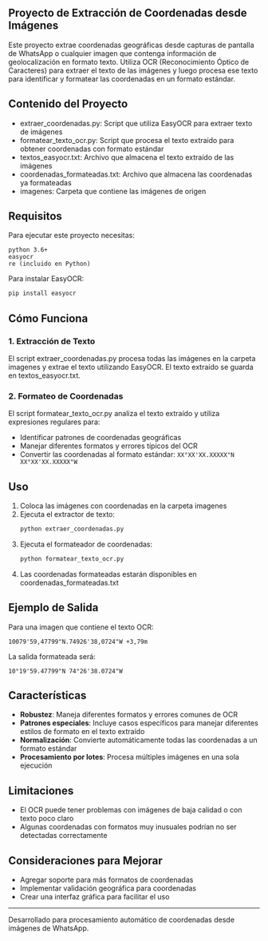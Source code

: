## Proyecto de Extracción de Coordenadas desde Imágenes

Este proyecto extrae coordenadas geográficas desde capturas de pantalla de WhatsApp o cualquier imagen que contenga información de geolocalización en formato texto. Utiliza OCR (Reconocimiento Óptico de Caracteres) para extraer el texto de las imágenes y luego procesa ese texto para identificar y formatear las coordenadas en un formato estándar.

## Contenido del Proyecto

- extraer_coordenadas.py: Script que utiliza EasyOCR para extraer texto de imágenes
- formatear_texto_ocr.py: Script que procesa el texto extraído para obtener coordenadas con formato estándar
- textos_easyocr.txt: Archivo que almacena el texto extraído de las imágenes
- coordenadas_formateadas.txt: Archivo que almacena las coordenadas ya formateadas
- imagenes: Carpeta que contiene las imágenes de origen

## Requisitos

Para ejecutar este proyecto necesitas:

```
python 3.6+
easyocr
re (incluido en Python)
```

Para instalar EasyOCR:

```bash
pip install easyocr
```

## Cómo Funciona

### 1. Extracción de Texto

El script extraer_coordenadas.py procesa todas las imágenes en la carpeta imagenes y extrae el texto utilizando EasyOCR. El texto extraído se guarda en textos_easyocr.txt.

### 2. Formateo de Coordenadas

El script formatear_texto_ocr.py analiza el texto extraído y utiliza expresiones regulares para:
- Identificar patrones de coordenadas geográficas
- Manejar diferentes formatos y errores típicos del OCR
- Convertir las coordenadas al formato estándar: `XX°XX'XX.XXXXX"N XX°XX'XX.XXXXX"W`

## Uso

1. Coloca las imágenes con coordenadas en la carpeta imagenes
2. Ejecuta el extractor de texto:
   ```bash
   python extraer_coordenadas.py
   ```
3. Ejecuta el formateador de coordenadas:
   ```bash
   python formatear_texto_ocr.py
   ```
4. Las coordenadas formateadas estarán disponibles en coordenadas_formateadas.txt

## Ejemplo de Salida

Para una imagen que contiene el texto OCR:
```
10079'59,47799"N.74926'38,0724"W +3,79m
```

La salida formateada será:
```
10°19'59.47799"N 74°26'38.0724"W
```

## Características

- **Robustez**: Maneja diferentes formatos y errores comunes de OCR
- **Patrones especiales**: Incluye casos específicos para manejar diferentes estilos de formato en el texto extraído
- **Normalización**: Convierte automáticamente todas las coordenadas a un formato estándar
- **Procesamiento por lotes**: Procesa múltiples imágenes en una sola ejecución

## Limitaciones

- El OCR puede tener problemas con imágenes de baja calidad o con texto poco claro
- Algunas coordenadas con formatos muy inusuales podrían no ser detectadas correctamente

## Consideraciones para Mejorar

- Agregar soporte para más formatos de coordenadas
- Implementar validación geográfica para coordenadas
- Crear una interfaz gráfica para facilitar el uso

---

Desarrollado para procesamiento automático de coordenadas desde imágenes de WhatsApp.
